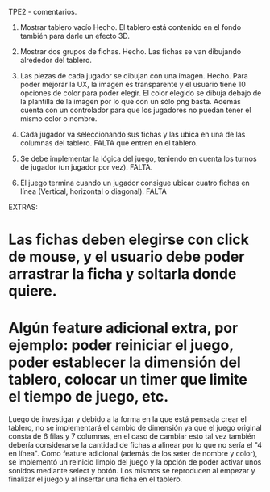 TPE2 - comentarios.

1. Mostrar tablero vacío
Hecho. El tablero está contenido en el fondo también para darle un efecto 3D.

2. Mostrar dos grupos de fichas.
Hecho. Las fichas se van dibujando alrededor del tablero.

3. Las piezas de cada jugador se dibujan con una imagen.
Hecho. Para poder mejorar la UX, la imagen es transparente y el usuario tiene 10 opciones de color para poder elegir. El color elegido se dibuja debajo de la plantilla de la imagen por lo que con un sólo png basta. Además cuenta con un controlador para que los jugadores no puedan tener el mismo color o nombre.

4. Cada jugador va seleccionando sus fichas y las ubica en una de las columnas del tablero.
FALTA que entren en el tablero.

5. Se debe implementar la lógica del juego, teniendo en cuenta los turnos de jugador (un jugador por vez).
FALTA.

6. El juego termina cuando un jugador consigue ubicar cuatro fichas en línea (Vertical, horizontal o diagonal).
FALTA

EXTRAS:
# Las fichas deben elegirse con click de mouse, y el usuario debe poder arrastrar la ficha y soltarla donde quiere.
# Algún feature adicional extra, por ejemplo: poder reiniciar el juego, poder establecer la dimensión del tablero, colocar un timer que limite el tiempo de juego, etc.
Luego de investigar y debido a la forma en la que está pensada crear el tablero, no se implementará el cambio de dimensión ya que el juego original consta de 6 filas y 7 columnas, en el caso de cambiar esto tal vez también debería considerarse la cantidad de fichas a alinear por lo que no sería el "4 en línea".
Como feature adicional (además de los seter de nombre y color), se implementó un reinicio limpio del juego y la opción de poder activar unos sonidos mediante select y botón. Los mismos se reproducen al empezar y finalizar el juego y al insertar una ficha en el tablero.
